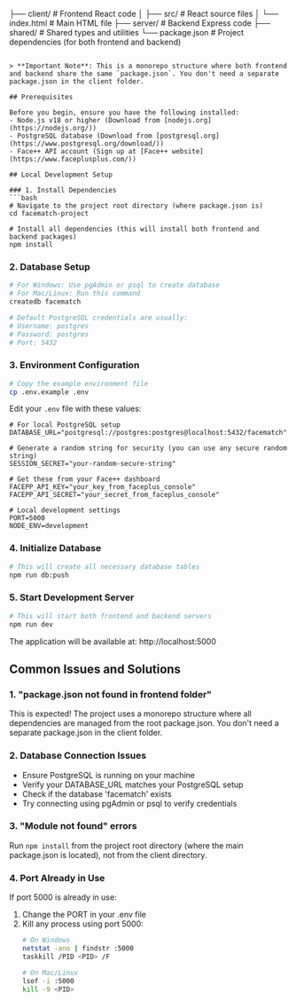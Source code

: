├── client/            # Frontend React code
│   ├── src/          # React source files
│   └── index.html    # Main HTML file
├── server/           # Backend Express code
├── shared/           # Shared types and utilities
└── package.json      # Project dependencies (for both frontend and backend)
```

> **Important Note**: This is a monorepo structure where both frontend and backend share the same `package.json`. You don't need a separate package.json in the client folder.

## Prerequisites

Before you begin, ensure you have the following installed:
- Node.js v18 or higher (Download from [nodejs.org](https://nodejs.org/))
- PostgreSQL database (Download from [postgresql.org](https://www.postgresql.org/download/))
- Face++ API account (Sign up at [Face++ website](https://www.faceplusplus.com/))

## Local Development Setup

### 1. Install Dependencies
```bash
# Navigate to the project root directory (where package.json is)
cd facematch-project

# Install all dependencies (this will install both frontend and backend packages)
npm install
```

### 2. Database Setup
```bash
# For Windows: Use pgAdmin or psql to create database
# For Mac/Linux: Run this command
createdb facematch

# Default PostgreSQL credentials are usually:
# Username: postgres
# Password: postgres
# Port: 5432
```

### 3. Environment Configuration
```bash
# Copy the example environment file
cp .env.example .env
```

Edit your `.env` file with these values:
```env
# For local PostgreSQL setup
DATABASE_URL="postgresql://postgres:postgres@localhost:5432/facematch"

# Generate a random string for security (you can use any secure random string)
SESSION_SECRET="your-random-secure-string"

# Get these from your Face++ dashboard
FACEPP_API_KEY="your_key_from_faceplus_console"
FACEPP_API_SECRET="your_secret_from_faceplus_console"

# Local development settings
PORT=5000
NODE_ENV=development
```

### 4. Initialize Database
```bash
# This will create all necessary database tables
npm run db:push
```

### 5. Start Development Server
```bash
# This will start both frontend and backend servers
npm run dev
```

The application will be available at: http://localhost:5000

## Common Issues and Solutions

### 1. "package.json not found in frontend folder"
This is expected! The project uses a monorepo structure where all dependencies are managed from the root package.json. You don't need a separate package.json in the client folder.

### 2. Database Connection Issues
- Ensure PostgreSQL is running on your machine
- Verify your DATABASE_URL matches your PostgreSQL setup
- Check if the database 'facematch' exists
- Try connecting using pgAdmin or psql to verify credentials

### 3. "Module not found" errors
Run `npm install` from the project root directory (where the main package.json is located), not from the client directory.

### 4. Port Already in Use
If port 5000 is already in use:
1. Change the PORT in your .env file
2. Kill any process using port 5000:
   ```bash
   # On Windows
   netstat -ano | findstr :5000
   taskkill /PID <PID> /F

   # On Mac/Linux
   lsof -i :5000
   kill -9 <PID>